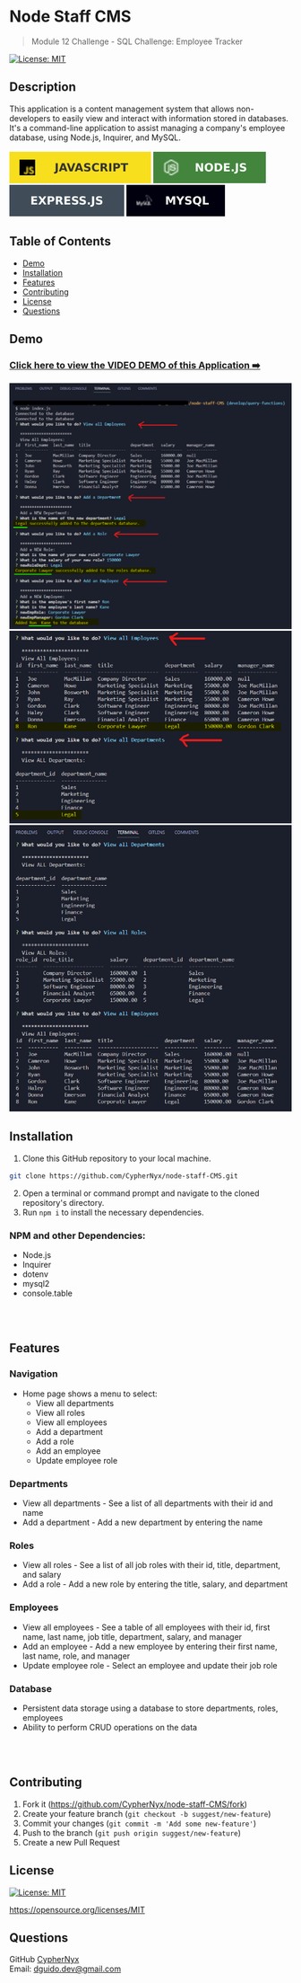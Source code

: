 # Node Staff CMS
> Module 12 Challenge - SQL Challenge: Employee Tracker
  
  [![License: MIT](https://img.shields.io/badge/License-MIT-yellow.svg)](https://opensource.org/licenses/MIT)

  ## Description
  This application is a content management system that allows non-developers to easily view and interact with information stored in databases. It's a command-line application to assist managing a company's employee database, using Node.js, Inquirer, and MySQL.
<br>
<br>
![JavaScript](./assets/js.svg)
![Node.js](./assets/node.svg)
![Express.js](./assets/express.svg)
![MySQL](./assets/mysqul.svg)
  
  ## Table of Contents
  * [Demo](#demo)
  * [Installation](#installation)
  * [Features](#features)
  * [Contributing](#contributing)
  * [License](#license)
  * [Questions](#questions)

  ## Demo

  ### [Click here to view the VIDEO DEMO of this Application ➡️](https://watch.screencastify.com/v/1twyRIM8pQusWW68iref)

  ![Initial Prompts](./assets/Screenshot_prompts1.png)
  ![prompt results](./assets/Screenshot_prompts_results.png)
  ![view all](./assets/Screenshot%20view%20ALL.png)
  
  ## Installation
  
1. Clone this GitHub repository to your local machine. <br> 
```sh
git clone https://github.com/CypherNyx/node-staff-CMS.git
```
2. Open a terminal or command prompt and navigate to the cloned repository's directory.
3. Run ```npm i``` to install the necessary dependencies.

### NPM and other Dependencies: 
 - Node.js
 - Inquirer
 - dotenv
 - mysql2
 - console.table


<br>
<br>

## Features
### Navigation

- Home page shows a menu to select:
  - View all departments
  - View all roles
  - View all employees
  - Add a department
  - Add a role
  - Add an employee
  - Update employee role

### Departments

- View all departments - See a list of all departments with their id and name
- Add a department - Add a new department by entering the name
### Roles 

- View all roles - See a list of all job roles with their id, title, department, and salary
- Add a role - Add a new role by entering the title, salary, and department

### Employees

- View all employees - See a table of all employees with their id, first name, last name, job title, department, salary, and manager
- Add an employee - Add a new employee by entering their first name, last name, role, and manager
- Update employee role - Select an employee and update their job role

### Database

- Persistent data storage using a database to store departments, roles, employees
- Ability to perform CRUD operations on the data
  
<br>
<br>

## Contributing
  1. Fork it (<https://github.com/CypherNyx/node-staff-CMS/fork>)
2. Create your feature branch (`git checkout -b suggest/new-feature`)
3. Commit your changes (`git commit -m 'Add some new-feature'`)
4. Push to the branch (`git push origin suggest/new-feature`)
5. Create a new Pull Request

  ## License
  [![License: MIT](https://img.shields.io/badge/License-MIT-yellow.svg)](https://opensource.org/licenses/MIT)
  
  https://opensource.org/licenses/MIT 
    

  ## Questions
  GitHub [CypherNyx](https://github.com/CypherNyx)<br>
  Email: dguido.dev@gmail.com

